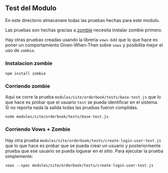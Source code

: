 ## Test del Modulo

En este directorio almacenare todas las pruebas hechas para este modulo.

Las pruebas son hechas gracias a [zombie](http://zombie.labnotes.org/) necesita instalar zombie primero.

Hay otras pruebas creadas usando la libreria `vows-bdd` que lo que hace es poner un comportamiento Given-When-Then sobre `vows` y posibilita mejor el uso de `zombie`.

### Instalacion zombie
```npm install zombie```

### Corriendo zombie
Aqui se corre la prueba `modules/site/orderbook/tests/base-test.js` que lo que hace es probar que el usuario `test` se pueda identificar en el sistema. Si no reporta nada la salida todas las pruebas fueron complidas.

```node modules/site/orderbook/tests/base-test.js```

### Corriendo Vows + Zombie
Hay otra prueba `modules/site/orderbook/tests/create-login-user-test.js` que lo que hace es probar que se pueda crear un usuario y posteriormente prueba que ese usuario se pueda loguear en el sitio. Para ejecutar la prueba simplemente:

```vows --spec modules/site/orderbook/tests/create-login-user-test.js```
